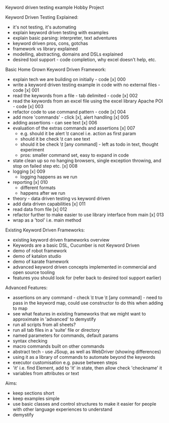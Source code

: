 Keyword driven testing example Hobby Project

Keyword Driven Testing Explained:

- it's not testing, it's automating
- explain keyword driven testing with examples
- explain basic parsing: interpreter, text adventures
- keyword driven pros, cons, gotchas
- framework vs library explained
- modelling, abstracting, domains and DSLs explained
- desired tool support - code completion, why excel doesn't help, etc.

Basic Home Grown Keyword Driven Framework:

- explain tech we are building on initially - code [x] 000
- write a keyword driven testing example in code with no external files - code [x] 001
- read the keywords from a file - tab delimited - code [x] 002
- read the keywords from an excel file using the excel library Apache POI - code [x] 003
- refactor code to use command pattern - code [x] 004
- add more 'commands' - click [x], alert handling [x] 005
- adding assertions - can see text [x] 006
- evaluation of the extras commands and assertions [x] 007
    - e.g. should it be alert \t cancel i.e. action as first param
    - should it be check \t can see text
    - should it be check \t [any command] - left as todo in text, thought experiment
    - pros: smaller command set, easy to expand in code
- state clean up so no hanging browsers, single exception throwing, and stop on failed step etc. [x] 008   
- logging [x] 009
    - logging happens as we run
- reporting [x] 010
    - different formats
    - happens after we run
- theory - data driven testing vs keyword driven
- add data driven capabilities [x] 011
- read data from file [x] 012
- refactor further to make easier to use library interface from main [x] 013
- wrap as a 'tool' i.e. main method

Existing Keyword Driven Frameworks:

- existing keyword driven frameworks overview
- Keywords are a basic DSL, Cucumber is not Keyword Driven
- demo of robot framework
- demo of katalon studio
- demo of karate framework
- advanced keyword driven concepts implemented in commercial and open source tooling
- features you should look for (refer back to desired tool support earlier)

Advanced Features:

- assertions on any command - check \t true \t [any command] - need to pass in the keyword map, could use constructor to do this when adding to map
- see what features in existing frameworks that we might want to approximate in 'advanced' to demystify
- run all scripts from all sheets?
- run all tab files in a 'suite' file or directory
- named parameters for commands, default params
- syntax checking
- macro commands built on other commands
- abstract tech - use JSoup, as well as WebDriver (showing differences)
- using it as a library of commands to automate beyond the keywords
- executor customisation e.g. pause between steps
- 'it' i.e. find Element, add to 'it' in state, then allow check 'checkname' it
- variables from attributes or text 

Aims:

- keep sections short
- keep examples simple
- use basic classes and control structures to make it easier for people with other language experiences to understand
- demystify